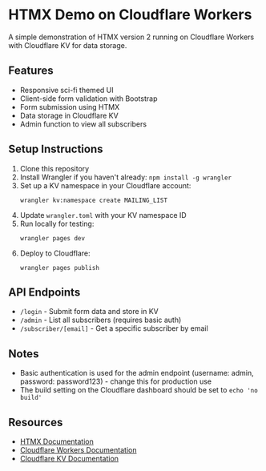 # HTMX Demo on Cloudflare Workers

A simple demonstration of HTMX version 2 running on Cloudflare Workers with Cloudflare KV for data storage.

## Features

- Responsive sci-fi themed UI
- Client-side form validation with Bootstrap
- Form submission using HTMX
- Data storage in Cloudflare KV
- Admin function to view all subscribers

## Setup Instructions

1. Clone this repository
2. Install Wrangler if you haven't already: `npm install -g wrangler`
3. Set up a KV namespace in your Cloudflare account:
   ```
   wrangler kv:namespace create MAILING_LIST
   ```
4. Update `wrangler.toml` with your KV namespace ID
5. Run locally for testing:
   ```
   wrangler pages dev
   ```
6. Deploy to Cloudflare:
   ```
   wrangler pages publish
   ```

## API Endpoints

- `/login` - Submit form data and store in KV
- `/admin` - List all subscribers (requires basic auth)
- `/subscriber/[email]` - Get a specific subscriber by email

## Notes

- Basic authentication is used for the admin endpoint (username: admin, password: password123) - change this for production use
- The build setting on the Cloudflare dashboard should be set to `echo 'no build'`

## Resources

- [HTMX Documentation](https://htmx.org/docs/)
- [Cloudflare Workers Documentation](https://developers.cloudflare.com/workers/)
- [Cloudflare KV Documentation](https://developers.cloudflare.com/workers/runtime-apis/kv/)


